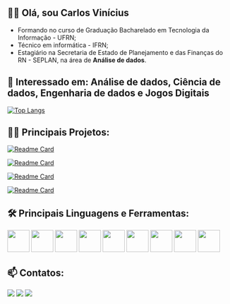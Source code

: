 ## 		:man_student: Olá, sou Carlos Vinícius
 - Formando no curso de Graduação Bacharelado em Tecnologia da Informação - UFRN;
 - Técnico em informática - IFRN; 
 - Estagiário na Secretaria de Estado de Planejamento e das Finanças do RN - SEPLAN, na área de **Análise de dados**.


## 📑 Interessado em: Análise de dados, Ciência de dados, Engenharia de dados e Jogos Digitais


[![Top Langs](https://github-readme-stats.vercel.app/api/top-langs/?username=Carlos1999&layout=compact&theme=tokyonight)](https://github.com/anuraghazra/github-readme-stats)


## 👨‍💻 Principais Projetos:
[![Readme Card](https://github-readme-stats.vercel.app/api/pin/?username=Carlos1999&repo=Network_Analysis_Spotify_Playlists&theme=tokyonight)](https://github.com/Carlos1999/Network_Analysis_Spotify_Playlists)


[![Readme Card](https://github-readme-stats.vercel.app/api/pin/?username=Carlos1999&repo=Bot_Whats_Relatorios_e_Notificacoes&theme=tokyonight)](https://github.com/Carlos1999/github-readme-stats)


[![Readme Card](https://github-readme-stats.vercel.app/api/pin/?username=Carlos1999&repo=Network_Analysis_Malha_Aerea_Brasileira&theme=tokyonight)](https://github.com/Carlos1999/github-readme-stats)

[![Readme Card](https://github-readme-stats.vercel.app/api/pin/?username=Carlos1999&repo=Jogo-Plataforme-Godot&theme=tokyonight)](https://github.com/Carlos1999/github-readme-stats)


## 🛠️ Principais Linguagens e Ferramentas:
<div>
 <img height= "50em" src="https://cdn.jsdelivr.net/gh/devicons/devicon/icons/python/python-original.svg" />
 <img height= "50em" src="https://cdn.jsdelivr.net/gh/devicons/devicon/icons/jupyter/jupyter-original-wordmark.svg" />
 <img height= "50em" src="https://cdn.jsdelivr.net/gh/devicons/devicon/icons/pandas/pandas-original.svg" />
 <img height= "50em" src="https://cdn.jsdelivr.net/gh/devicons/devicon/icons/numpy/numpy-original.svg" />
 <img height= "50em" src="https://cdn.jsdelivr.net/gh/devicons/devicon/icons/html5/html5-plain.svg" />
 <img height= "50em" src="https://cdn.jsdelivr.net/gh/devicons/devicon/icons/godot/godot-original.svg" />
 <img height= "50em" src="https://cdn.jsdelivr.net/gh/devicons/devicon/icons/vscode/vscode-original.svg" />
 <img height= "50em" src="https://cdn.jsdelivr.net/gh/devicons/devicon/icons/postgresql/postgresql-plain.svg" />
 <img height= "50em" src="https://cdn.jsdelivr.net/gh/devicons/devicon/icons/unity/unity-original.svg" />
 </div> 


## 📫 Contatos:

<div> 
  <a href="https://www.instagram.com/carlosvinicius208/" target="_blank"><img src="https://img.shields.io/badge/-Instagram-%23E4405F?style=for-the-badge&logo=instagram&logoColor=white" target="_blank"></a>
  <a href = "mailto:cvcsantos14@gmail.com"><img src="https://img.shields.io/badge/-Gmail-%23333?style=for-the-badge&logo=gmail&logoColor=white" target="_blank"></a>
  <a href="https://www.linkedin.com/in/carlosv2s" target="_blank"><img src="https://img.shields.io/badge/-LinkedIn-%230077B5?style=for-the-badge&logo=linkedin&logoColor=white" target="_blank"></a> 

 
</div>



